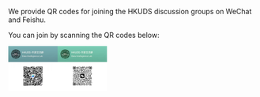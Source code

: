 We provide QR codes for joining the HKUDS discussion groups on WeChat and Feishu.

You can join by scanning the QR codes below:

<img src="./assets/QR.png" alt="WeChat QR Code" width="200"/>

